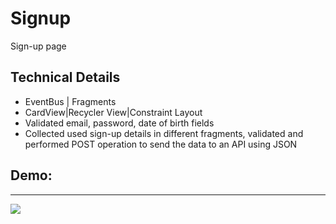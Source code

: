 # Signup
Sign-up page
## Technical Details
* EventBus | Fragments
* CardView|Recycler View|Constraint Layout
* Validated email, password, date of birth fields
* Collected used sign-up details in different fragments, validated and performed POST operation to send the data to an API using JSON
## Demo:
------------
![](pheramor.gif)
